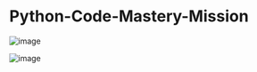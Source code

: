 # Python-Code-Mastery-Mission

![image](https://github.com/Samee-Peerzade/Python-Code-Mastery-Mission/assets/109617585/6de7ed8f-0e14-4007-985a-088d6484e061)

![image](https://github.com/Samee-Peerzade/Python-Code-Mastery-Mission/assets/109617585/997abc94-9036-4783-8f55-ae491aef72b1)
